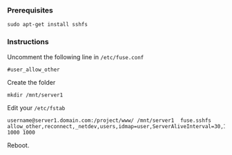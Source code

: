 ### Prerequisites

```
sudo apt-get install sshfs
```

### Instructions

Uncomment the following line in `/etc/fuse.conf`
```
#user_allow_other
```

Create the folder
```
mkdir /mnt/server1
```

Edit your `/etc/fstab`
```
username@server1.domain.com:/project/www/ /mnt/server1  fuse.sshfs allow_other,reconnect,_netdev,users,idmap=user,ServerAliveInterval=30,IdentityFile=/home/user/.ssh/id_rsa 1000 1000
```

Reboot.
